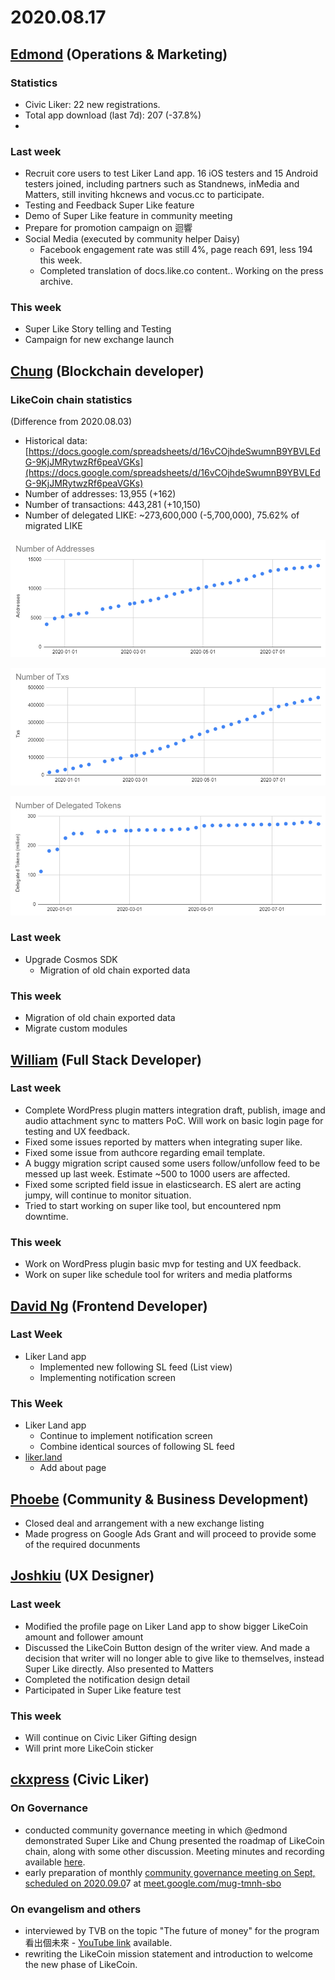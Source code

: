 # 2020.08.17

## ​[Edmond](https://like.co/edmondyu) \(Operations & Marketing\)

### **Statistics** <a id="statistics"></a>

* Civic Liker: 22 new registrations. 
* Total app download \(last 7d\): 207 \(-37.8%\)  
* 
### **Last week** <a id="last-week-3"></a>

* Recruit core users to test Liker Land app.  16 iOS testers and 15 Android testers joined, including partners such as Standnews, inMedia and Matters, still inviting hkcnews and vocus.cc to participate.
* Testing and Feedback Super Like feature
* Demo of Super Like feature in community meeting
* Prepare for promotion campaign on 迴響
* Social Media \(executed by community helper Daisy\)
  * Facebook engagement rate was still 4%, page reach 691, less 194 this week.
  * Completed translation of docs.like.co content.. Working on the press archive.

### This week <a id="this-week-3"></a>

* Super Like Story telling and Testing
* Campaign for new exchange launch

## [Chung](https://like.co/chungwu) \(Blockchain developer\) <a id="chung-blockchain-developer"></a>

### LikeCoin chain statistics <a id="likecoin-chain-statistics"></a>

\(Difference from 2020.08.03\)

* Historical data: [https://docs.google.com/spreadsheets/d/16vCOjhdeSwumnB9YBVLEdG-9KjJMRytwzRf6peaVGKs](https://docs.google.com/spreadsheets/d/16vCOjhdeSwumnB9YBVLEdG-9KjJMRytwzRf6peaVGKs)​
* Number of addresses: 13,955 \(+162\)
* Number of transactions: 443,281 \(+10,150\)
* Number of delegated LIKE: ~273,600,000 \(-5,700,000\), 75.62% of migrated LIKE

![](../.gitbook/assets/image%20%2892%29.png)

![](../.gitbook/assets/image%20%2893%29.png)

![](../.gitbook/assets/image%20%2891%29.png)

### Last week <a id="last-week"></a>

* Upgrade Cosmos SDK
  * Migration of old chain exported data

### This week <a id="this-week"></a>

* Migration of old chain exported data
* Migrate custom modules

## ​[William](https://like.co/williamchong) \(Full Stack Developer\) <a id="william-full-stack-developer"></a>

### Last week <a id="last-week-1"></a>

* Complete WordPress plugin matters integration draft, publish, image and audio attachment sync to matters PoC. Will work on basic login page for testing and UX feedback.
* Fixed some issues reported by matters when integrating super like.
* Fixed some issue from authcore regarding email template.
* A buggy migration script caused some users follow/unfollow feed to be messed up last week. Estimate ~500 to 1000 users are affected.
* Fixed some scripted field issue in elasticsearch. ES alert are acting jumpy, will continue to monitor situation.
* Tried to start working on super like tool, but encountered npm downtime.

### This week <a id="this-week-1"></a>

* Work on WordPress plugin basic mvp for testing and UX feedback.
* Work on super like schedule tool for writers and media platforms

## ​[David Ng](https://github.com/nwingt) \(Frontend Developer\) <a id="david-ng-frontend-developer"></a>

### Last Week <a id="last-week-2"></a>

* Liker Land app
  * Implemented new following SL feed \(List view\)
  * Implementing notification screen

### **This Week** <a id="this-week-2"></a>

* Liker Land app
  * Continue to implement notification screen
  * Combine identical sources of following SL feed
* [liker.land](https://liker.land)
  * Add about page

## ​[Phoebe](https://like.co/phoebe_fb) \(Community & Business Development\) <a id="fbf6"></a>

* Closed deal and arrangement with a new exchange listing 
* Made progress on Google Ads Grant and will proceed to provide some of the required docunments

## ​[Joshkiu](https://like.co/joshkiu) \(UX Designer\) <a id="joshkiu-ux-designer"></a>

### Last week <a id="last-week-4"></a>

* Modified the profile page on Liker Land app to show bigger LikeCoin amount and follower amount
* Discussed the LikeCoin Button design of the writer view. And made a decision that writer will no longer able to give like to themselves, instead Super Like directly. Also presented to Matters
* Completed the notification design detail
* Participated in Super Like feature test

### This week <a id="this-week-4"></a>

* Will continue on Civic Liker Gifting design
* Will print more LikeCoin sticker

## ​[ckxpress](https://like.co/ckxpress) \(Civic Liker\) <a id="fbf6-1"></a>

### **On Governance**

* conducted community governance meeting in which @edmond demonstrated Super Like and Chung presented the roadmap of LikeCoin chain, along with some other discussion. Meeting minutes and recording available [here](https://medium.com/likecoin/likecoin-2020-08-community-governance-meeting-bfbfb54012c0).
* early preparation of monthly [community governance meeting on Sept, scheduled on 2020.09.0](https://medium.com/likecoin/likecoin-governance-meeting-2020-08-agenda-3be1fca577bb)7 at [meet.google.com/mug-tmnh-sbo](https://meet.google.com/mug-tmnh-sbo)

### On evangelism and others

* interviewed by TVB on the topic "The future of money" for the program 看出個未來 - [YouTube link](https://www.youtube.com/watch?v=NNzpNrTfPtA) available.
* rewriting the LikeCoin mission statement and introduction to welcome the new phase of LikeCoin.

